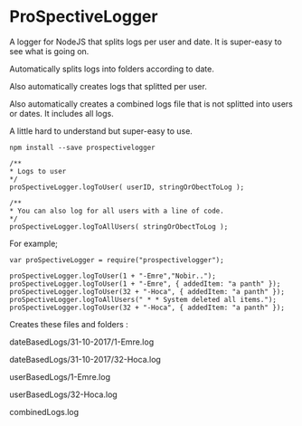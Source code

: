 # ProSpectiveLogger
A logger for NodeJS that splits logs per user and date. It is super-easy to see what is going on.

Automatically splits logs into folders according to date.

Also automatically creates logs that splitted per user.

Also automatically creates a combined logs file that is not splitted into users or dates. It includes all logs.

A little hard to understand but super-easy to use.

```
npm install --save prospectivelogger
```

```
/**
* Logs to user
*/
proSpectiveLogger.logToUser( userID, stringOrObectToLog );
```


```
/**
* You can also log for all users with a line of code.
*/
proSpectiveLogger.logToAllUsers( stringOrObectToLog );
```

For example;

```
var proSpectiveLogger = require("prospectivelogger");

proSpectiveLogger.logToUser(1 + "-Emre","Nobir..");
proSpectiveLogger.logToUser(1 + "-Emre", { addedItem: "a panth" });
proSpectiveLogger.logToUser(32 + "-Hoca", { addedItem: "a panth" });
proSpectiveLogger.logToAllUsers(" * * System deleted all items.");
proSpectiveLogger.logToUser(32 + "-Hoca", { addedItem: "a panth" });
```
Creates these files and folders : 

dateBasedLogs/31-10-2017/1-Emre.log

dateBasedLogs/31-10-2017/32-Hoca.log

userBasedLogs/1-Emre.log

userBasedLogs/32-Hoca.log

combinedLogs.log


